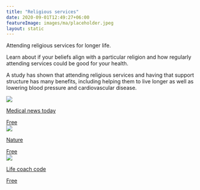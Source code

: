```yaml
---
title: "Religious services"
date: 2020-09-01T12:49:27+06:00
featureImage: images/ma/placeholder.jpeg
layout: static
---
```


Attending religious services for longer life.

Learn about if your beliefs align with a particular religion and how regularly attending services could be good for your health.

A study has shown that attending religious services and having that support structure has many benefits, including helping them to live longer as well as lowering blood pressure and cardiovascular disease.

<a class="ma-link" href="https://www.medicalnewstoday.com/articles/320581"><div class="ma-card"><div class="ma-icon"><img src ="/images/icon-check.png"/></div><div class="ma-name"><p>Medical news today</p></div><div class="ma-paid-text"><span>Free</span></div></div></a><a class="ma-link" href="https://www.nature.com/articles/news.2008.990"><div class="ma-card"><div class="ma-icon"><img src ="/images/icon-check.png"/></div><div class="ma-name"><p>Nature</p></div><div class="ma-paid-text"><span>Free</span></div></div></a><a class="ma-link" href="https://www.lifecoachcode.com/2021/08/22/how-to-find-the-right-religion-for-you/"><div class="ma-card"><div class="ma-icon"><img src ="/images/icon-check.png"/></div><div class="ma-name"><p>Life coach code</p></div><div class="ma-paid-text"><span>Free</span></div></div></a>  

<br/><br/>






